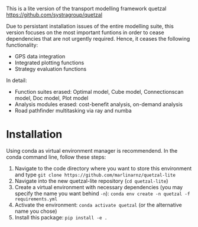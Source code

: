 This is a lite version of the transport modelling framework quetzal https://github.com/systragroup/quetzal

Due to persistant installation issues of the entire modelling suite, this version focuses on the most important funtions in order to cease dependencies that are not urgently required. Hence, it ceases the following functionality:
* GPS data integration
* Integrated plotting functions
* Strategy evaluation functions

In detail:
* Function suites erased: Optimal model, Cube model, Connectionscan model, Doc model, Plot model
* Analysis modules erased: cost-benefit analysis, on-demand analysis
* Road pathfinder multitasking via ray and numba

# Installation

Using conda as virtual environment manager is recommendend. In the conda command line, follow these steps:
1. Navigate to the code directory where you want to store this environment and type `git clone https://github.com/marlinarnz/quetzal-lite`
2. Navigate into the new quetzal-lite repository (`cd quetzal-lite`)
3. Create a virtual environment with necessary dependencies (you may specify the name you want behind `-n`): `conda env create -n quetzal -f requirements.yml`
4. Activate the environment: `conda activate quetzal` (or the alternative name you chose)
5. Install this package: `pip install -e .`